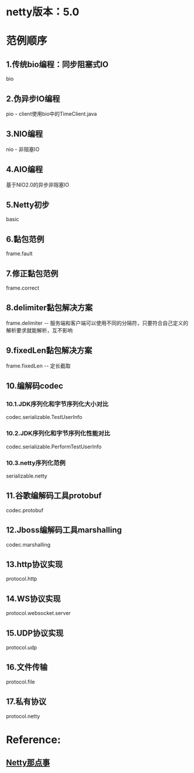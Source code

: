 # netty版本：5.0

# 范例顺序

## 1.传统bio编程：同步阻塞式IO
bio

## 2.伪异步IO编程
pio - client使用bio中的TimeClient.java

## 3.NIO编程
nio - 非阻塞IO

## 4.AIO编程
基于NIO2.0的异步非阻塞IO

## 5.Netty初步
basic

## 6.黏包范例
frame.fault

## 7.修正黏包范例
frame.correct

## 8.delimiter黏包解决方案
frame.delimiter -- 服务端和客户端可以使用不同的分隔符，只要符合自己定义的解析要求就能解析，互不影响

## 9.fixedLen黏包解决方案
frame.fixedLen -- 定长截取

## 10.编解码codec
### 10.1.JDK序列化和字节序列化大小对比
codec.serializable.TestUserInfo
### 10.2.JDK序列化和字节序列化性能对比
codec.serializable.PerformTestUserInfo
### 10.3.netty序列化范例
serializable.netty

## 11.谷歌编解码工具protobuf
codec.protobuf

## 12.Jboss编解码工具marshalling
codec.marshalling

## 13.http协议实现
protocol.http

## 14.WS协议实现
protocol.websocket.server

## 15.UDP协议实现
protocol.udp

## 16.文件传输
protocol.file

## 17.私有协议
protocol.netty




# Reference:
## [Netty那点事](http://www.importnew.com/17647.html)


